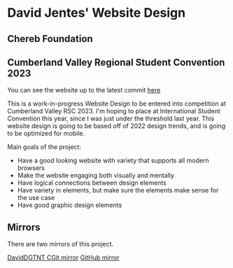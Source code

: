 # David Jentes' Website Design
## Chereb Foundation
## Cumberland Valley Regional Student Convention 2023

You can see the website up to the latest commit [here](https://wd.daviddgtnt.xyz)

This is a work-in-progress Website Design to be entered into competition at Cumberland Valley RSC 2023. I'm hoping to place at International Student Convention this year, since I was just under the threshold last year. This website design is going to be based off of 2022 design trends, and is going to be optimized for mobile.

Main goals of the project:

* Have a good looking website with variety that supports all modern browsers
* Make the website engaging both visually and mentally
* Have logical connections between design elements
* Have variety in elements, but make sure the elements make sense for the use case
* Have good graphic design elements

## Mirrors

There are two mirrors of this project.

[DavidDGTNT CGit mirror](https://git.daviddgtnt.xyz/cgit/websitedesign2023)
[GitHub mirror](https://github.com/DavidJentes/websitedesign2023)